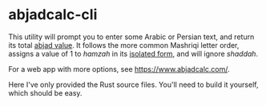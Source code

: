 # abjadcalc-cli

This utility will prompt you to enter some Arabic or Persian text, and return its total [abjad value](https://en.wikipedia.org/wiki/Abjad_numerals). It follows the more common Mashriqi letter order, assigns a value of 1 to _hamzah_ in its [isolated form](https://en.wikipedia.org/wiki/Hamza#Orthography), and will ignore _shaddah_.

For a web app with more options, see <https://www.abjadcalc.com/>.

Here I've only provided the Rust source files. You'll need to build it yourself, which should be easy.
